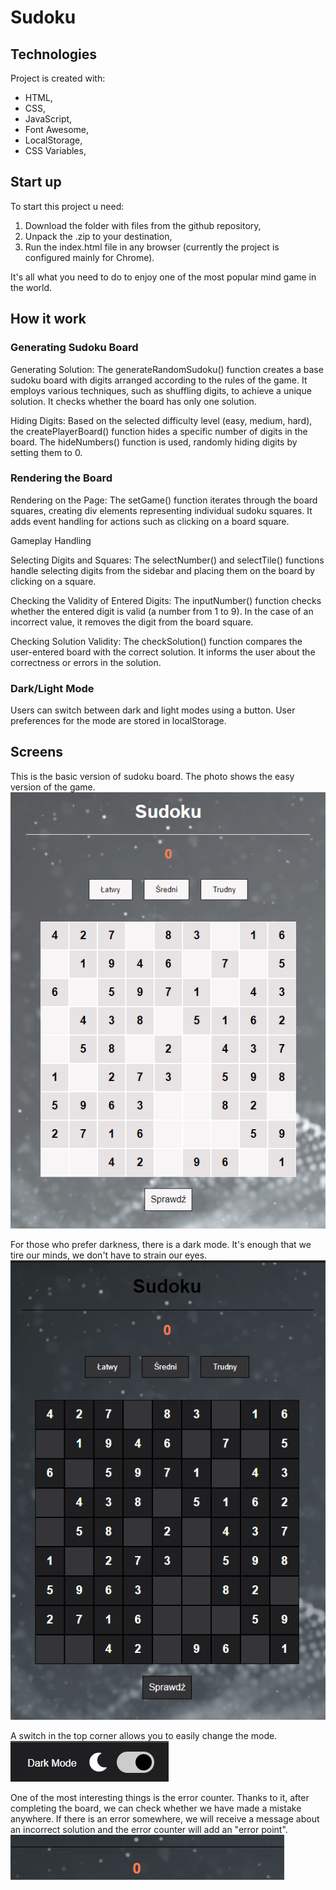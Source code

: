 # Sudoku
## Technologies
Project is created with:
* HTML,
* CSS,
* JavaScript,
* Font Awesome,
* LocalStorage,
* CSS Variables,

## Start up
To start this project u need:
1. Download the folder with files from the github repository,
2. Unpack the .zip to your destination,
3. Run the index.html file in any browser (currently the project is configured mainly for Chrome).

It's all what you need to do to enjoy one of the most popular mind game in the world.

## How it work

### Generating Sudoku Board

Generating Solution:
The generateRandomSudoku() function creates a base sudoku board with digits arranged according to the rules of the game. It employs various techniques, such as shuffling digits, to achieve a unique solution. It checks whether the board has only one solution.

Hiding Digits:
Based on the selected difficulty level (easy, medium, hard), the createPlayerBoard() function hides a specific number of digits in the board. The hideNumbers() function is used, randomly hiding digits by setting them to 0.

### Rendering the Board

Rendering on the Page:
The setGame() function iterates through the board squares, creating div elements representing individual sudoku squares. It adds event handling for actions such as clicking on a board square.

Gameplay Handling

Selecting Digits and Squares:
The selectNumber() and selectTile() functions handle selecting digits from the sidebar and placing them on the board by clicking on a square.

Checking the Validity of Entered Digits:
The inputNumber() function checks whether the entered digit is valid (a number from 1 to 9). In the case of an incorrect value, it removes the digit from the board square.

Checking Solution Validity:
The checkSolution() function compares the user-entered board with the correct solution. It informs the user about the correctness or errors in the solution.

### Dark/Light Mode

Users can switch between dark and light modes using a button. User preferences for the mode are stored in localStorage.

## Screens

This is the basic version of sudoku board. The photo shows the easy version of the game.
![Sudoku board - light wersion](./images/Sudoku1.png)

For those who prefer darkness, there is a dark mode. It's enough that we tire our minds, we don't have to strain our eyes.
![Sudoku board - light wersion](./images/Sudoku2.png)

A switch in the top corner allows you to easily change the mode.
![Sudoku board - light wersion](./images/Sudoku3.png)

One of the most interesting things is the error counter. Thanks to it, after completing the board, we can check whether we have made a mistake anywhere. If there is an error somewhere, we will receive a message about an incorrect solution and the error counter will add an "error point".
![Sudoku board - light wersion](./images/Sudoku4.png)
